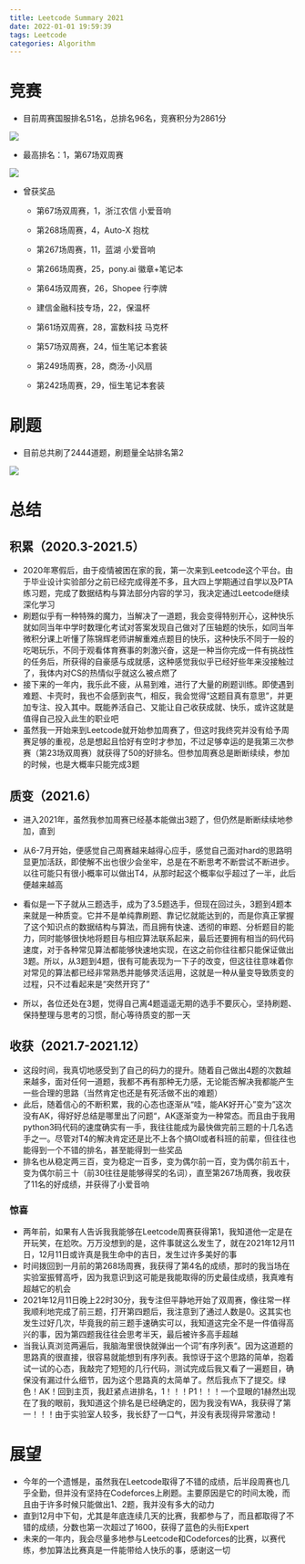 ```yaml
---
title: Leetcode Summary 2021
date: 2022-01-01 19:59:39
tags: Leetcode
categories: Algorithm
---
```


# 竞赛

- 目前周赛国服排名51名，总排名96名，竞赛积分为2861分

![](rank.png)

- 最高排名：1，第67场双周赛

![](P1.png)

- 曾获奖品

  - 第67场双周赛，1，浙江农信 小爱音响

  - 第268场周赛，4，Auto-X 抱枕

  - 第267场周赛，11，蓝湖 小爱音响

  - 第266场周赛，25，pony.ai 徽章+笔记本

  - 第64场双周赛，26，Shopee 行李牌

  - 建信金融科技专场，22，保温杯

  - 第61场双周赛，28，富数科技 马克杯

  - 第57场双周赛，24，恒生笔记本套装

  - 第249场周赛，28，商汤-小风扇

  - 第242场周赛，29，恒生笔记本套装


<!--more-->

# 刷题

- 目前总共刷了2444道题，刷题量全站排名第2

![](post.jpg)

# 总结

## 积累（2020.3-2021.5）

- 2020年寒假后，由于疫情被困在家的我，第一次来到Leetcode这个平台。由于毕业设计实验部分之前已经完成得差不多，且大四上学期通过自学以及PTA练习题，完成了数据结构与算法部分内容的学习，我决定通过Leetcode继续深化学习
- 刷题似乎有一种特殊的魔力，当解决了一道题，我会变得特别开心，这种快乐就如同当年中学时数理化考试对答案发现自己做对了压轴题的快乐，如同当年微积分课上听懂了陈锦辉老师讲解重难点题目的快乐，这种快乐不同于一般的吃喝玩乐，不同于观看体育赛事的刺激兴奋，这是一种当你完成一件有挑战性的任务后，所获得的自豪感与成就感，这种感觉我似乎已经好些年来没接触过了，我体内对CS的热情似乎就这么被点燃了
- 接下来的一年内，我乐此不疲，从易到难，进行了大量的刷题训练。即使遇到难题、卡壳时，我也不会感到丧气，相反，我会觉得“这题目真有意思”，并更加专注、投入其中。既能养活自己、又能让自己收获成就、快乐，或许这就是值得自己投入此生的职业吧
- 虽然我一开始来到Leetcode就开始参加周赛了，但这时我终究并没有给予周赛足够的重视，总是想起且恰好有空时才参加，不过足够幸运的是我第三次参赛（第23场双周赛）就获得了50的好排名。但参加周赛总是断断续续，参加的时候，也是大概率只能完成3题

## 质变（2021.6）

- 进入2021年，虽然我参加周赛已经基本能做出3题了，但仍然是断断续续地参加，直到

- 从6-7月开始，便感觉自己周赛越来越得心应手，感觉自己面对hard的思路明显更加活跃，即使解不出也很少会坐牢，总是在不断思考不断尝试不断进步。以往可能只有很小概率可以做出T4，从那时起这个概率似乎超过了一半，此后便越来越高
- 看似是一下子就从三题选手，成为了3.5题选手，但现在回过头，3题到4题本来就是一种质变。它并不是单纯靠刷题、靠记忆就能达到的，而是你真正掌握了这个知识点的数据结构与算法，而且拥有快速、透彻的审题、分析题目的能力，同时能够很快地将题目与相应算法联系起来，最后还要拥有相当的码代码速度，对于各种常见算法都能够快速地实现，在这之前你往往都只能保证做出3题。所以，从3题到4题，很有可能表现为一下子的改变，但这往往意味着你对常见的算法都已经非常熟悉并能够灵活运用，这就是一种从量变导致质变的过程，只不过看起来是“突然开窍了”
- 所以，各位还处在3题，觉得自己离4题遥遥无期的选手不要灰心，坚持刷题、保持整理与思考的习惯，耐心等待质变的那一天

## 收获（2021.7-2021.12）

- 这段时间，我真切地感受到了自己的码力的提升。随着自己做出4题的次数越来越多，面对任何一道题，我都不再有那种无力感，无论能否解决我都能产生一些合理的思路（当然肯定也还是有死活做不出的难题）
- 此后，随着信心的不断积累，我的心态也逐渐从“哇，能AK好开心”变为”这次没有AK，得好好总结是哪里出了问题“，AK逐渐变为一种常态。而且由于我用python3码代码的速度确实有一手，我往往能成为最快做完前三题的十几名选手之一。尽管对T4的解决肯定还是比不上各个搞OI或者科班的前辈，但往往也能得到一个不错的排名，甚至能得到一些奖品
- 排名也从稳定两三百，变为稳定一百多，变为偶尔前一百，变为偶尔前五十，变为偶尔前三十（前30往往是能够得奖的名词），直至第267场周赛，我收获了11名的好成绩，并获得了小爱音响

### 惊喜

- 两年前，如果有人告诉我我能够在Leetcode周赛获得第1，我知道他一定是在开玩笑，在尬吹。万万没想到的是，这件事就这么发生了，就在2021年12月11日，12月11日或许真是我生命中的吉日，发生过许多美好的事
- 时间拨回到一月前的第268场周赛，我获得了第4名的成绩，那时的我当场在实验室振臂高呼，因为我意识到这可能是我能取得的历史最佳成绩，我真难有超越它的机会
- 2021年12月11日晚上22时30分，我专注但平静地开始了双周赛，像往常一样我顺利地完成了前三题，打开第四题后，我注意到了通过人数是0。这其实也发生过好几次，毕竟我的前三题手速确实可以，我知道这完全不是一件值得高兴的事，因为第四题我往往会思考半天，最后被许多高手超越
- 当我认真浏览两遍后，我脑海里很快就弹出一个词”有序列表“。因为这道题的思路真的很直接，很容易就能想到有序列表。我惊讶于这个思路的简单，抱着试一试的心态，我敲完了短短的几行代码，测试完成后我又看了一遍题目，确保没有漏过什么细节，因为这个思路真的太简单了。然后我点下了提交。绿色！AK！回到主页，我赶紧点进排名，1！！！P1！！！一个显眼的1赫然出现在了我的眼前，我知道这个排名是已经确定的，因为我没有WA，我获得了第一！！！由于实验室人较多，我长舒了一口气，并没有表现得异常激动！

# 展望

- 今年的一个遗憾是，虽然我在Leetcode取得了不错的成绩，后半段周赛也几乎全勤，但并没有坚持在Codeforces上刷题。主要原因是它的时间太晚，而且由于许多时候只能做出1、2题，我并没有多大的动力
- 直到12月中下旬，尤其是年底连续几天的比赛，我都参与了，而且都取得了不错的成绩，分数也第一次超过了1600，获得了蓝色的头衔Expert
- 未来的一年内，我会尽量多地参与Leetcode和Codeforces的比赛，以赛代练，参加算法比赛真是一件能带给人快乐的事，感谢这一切
